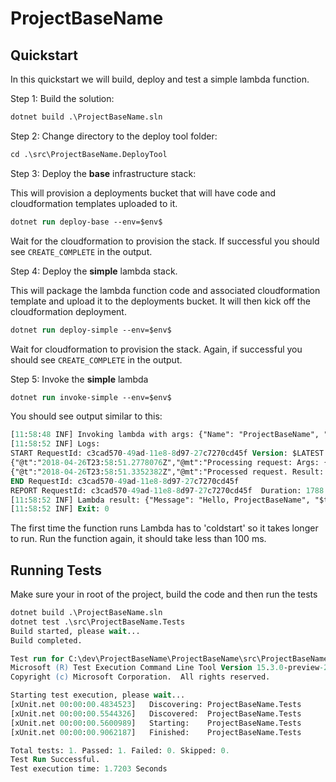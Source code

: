 # ProjectBaseName

## Quickstart

In this quickstart we will build, deploy and test a simple lambda function. 

Step 1: Build the solution:

```ps
dotnet build .\ProjectBaseName.sln
```

Step 2: Change directory to the deploy tool folder:

```ps
cd .\src\ProjectBaseName.DeployTool
```

Step 3: Deploy the **base** infrastructure stack:

This will provision a deployments bucket that will have code and cloudformation templates uploaded to it.

```ps
dotnet run deploy-base --env=$env$
```
Wait for the cloudformation to provision the stack. If successful you should see `CREATE_COMPLETE` in the output.

Step 4: Deploy the **simple** lambda stack.

This will package the lambda function code and associated cloudformation template and upload it to the deployments bucket. It will then kick off the cloudformation deployment.

```ps
dotnet run deploy-simple --env=$env$
```

Wait for cloudformation to provision the stack. Again, if successful you should see `CREATE_COMPLETE` in the output.

Step 5: Invoke the **simple** lambda

```ps
dotnet run invoke-simple --env=$env$
```

You should see output similar to this:

```ps
[11:58:48 INF] Invoking lambda with args: {"Name": "ProjectBaseName", "$type": "SimpleFunctionArgs"}
[11:58:52 INF] Logs:
START RequestId: c3cad570-49ad-11e8-8d97-27c7270cd45f Version: $LATEST
{"@t":"2018-04-26T23:58:51.2778076Z","@mt":"Processing request: Args: {@args}","args":{"Name":"ProjectBaseName","$type":"SimpleFunctionArgs"}}
{"@t":"2018-04-26T23:58:51.3352382Z","@mt":"Processed request. Result: {@result}","result":{"Message":"Hello, ProjectBaseName","$type":"SimpleFunctionResult"}}
END RequestId: c3cad570-49ad-11e8-8d97-27c7270cd45f
REPORT RequestId: c3cad570-49ad-11e8-8d97-27c7270cd45f  Duration: 1788.86 ms    Billed Duration: 1800 ms        Memory Size: 512 MB     Max Memory Used: 83 MB
[11:58:52 INF] Lambda result: {"Message": "Hello, ProjectBaseName", "$type": "SimpleFunctionResult"}
[11:58:52 INF] Exit: 0
```

The first time the function runs Lambda has to 'coldstart' so it takes longer to run. Run the function again, it should take less than 100 ms.

## Running Tests

Make sure your in root of the project, build the code and then run the tests

```ps
dotnet build .\ProjectBaseName.sln
dotnet test .\src\ProjectBaseName.Tests
Build started, please wait...
Build completed.

Test run for C:\dev\ProjectBaseName\ProjectBaseName\src\ProjectBaseName.Tests\bin\Debug\netcoreapp2.0\ProjectBaseName.Tests.dll(.NETCoreApp,Version=v2.0)
Microsoft (R) Test Execution Command Line Tool Version 15.3.0-preview-20170628-02
Copyright (c) Microsoft Corporation.  All rights reserved.

Starting test execution, please wait...
[xUnit.net 00:00:00.4834523]   Discovering: ProjectBaseName.Tests
[xUnit.net 00:00:00.5544326]   Discovered:  ProjectBaseName.Tests
[xUnit.net 00:00:00.5600989]   Starting:    ProjectBaseName.Tests
[xUnit.net 00:00:00.9062187]   Finished:    ProjectBaseName.Tests

Total tests: 1. Passed: 1. Failed: 0. Skipped: 0.
Test Run Successful.
Test execution time: 1.7203 Seconds
```